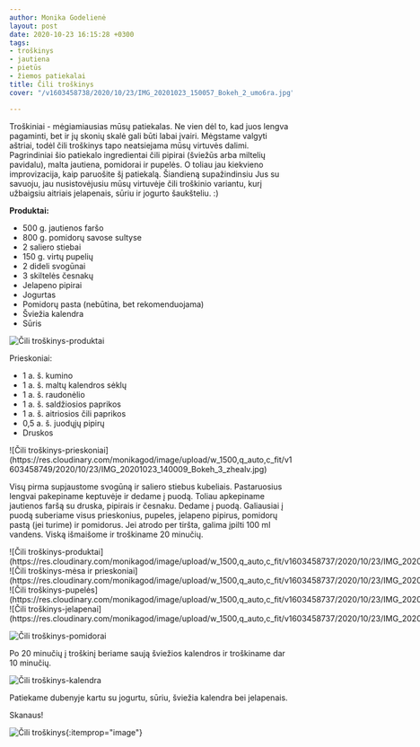 ```yaml
---
author: Monika Godelienė
layout: post
date: 2020-10-23 16:15:28 +0300
tags:
- troškinys
- jautiena
- pietūs
- žiemos patiekalai
title: Čili troškinys
cover: "/v1603458738/2020/10/23/IMG_20201023_150057_Bokeh_2_umo6ra.jpg"

---
```

Troškiniai - mėgiamiausias mūsų patiekalas. Ne vien dėl to, kad juos lengva pagaminti, bet ir jų skonių skalė gali būti labai įvairi. Mėgstame valgyti aštriai, todėl čili troškinys tapo neatsiejama mūsų virtuvės dalimi. Pagrindiniai šio patiekalo ingredientai čili pipirai (šviežūs arba miltelių pavidalu), malta jautiena, pomidorai ir pupelės. O toliau jau kiekvieno improvizacija, kaip paruošite šį patiekalą. Šiandieną supažindinsiu Jus su savuoju, jau nusistovėjusiu mūsų virtuvėje čili troškinio variantu, kurį užbaigsiu aitriais jelapenais, sūriu ir jogurto šaukšteliu. :)

**Produktai:**

* <span itemprop="recipeIngredient">500 g. jautienos faršo</span>
* <span itemprop="recipeIngredient">800 g. pomidorų savose sultyse</span>
* <span itemprop="recipeIngredient">2 saliero stiebai</span>
* <span itemprop="recipeIngredient">150 g. virtų pupelių</span>
* <span itemprop="recipeIngredient">2 dideli svogūnai</span>
* <span itemprop="recipeIngredient">3 skiltelės česnakų</span>
* <span itemprop="recipeIngredient">Jelapeno pipirai</span>
* <span itemprop="recipeIngredient">Jogurtas</span>
* <span itemprop="recipeIngredient">Pomidorų pasta (nebūtina, bet rekomenduojama)</span>
* <span itemprop="recipeIngredient">Šviežia kalendra</span>
* <span itemprop="recipeIngredient">Sūris</span>

![Čili troškinys-produktai](https://res.cloudinary.com/monikagod/image/upload/w_1500,q_auto,c_fit/v1603458749/2020/10/23/IMG_20201023_135640_Bokeh_2_bvxtev.jpg)

Prieskoniai:

* <span itemprop="recipeIngredient">1 a. š. kumino</span>
* <span itemprop="recipeIngredient">1 a. š. maltų kalendros sėklų</span>
* <span itemprop="recipeIngredient">1 a. š. raudonėlio</span>
* <span itemprop="recipeIngredient">1 a. š. saldžiosios paprikos</span>
* <span itemprop="recipeIngredient">1 a. š. aitriosios čili paprikos</span>
* <span itemprop="recipeIngredient">0,5 a. š. juodųjų pipirų</span>
* <span itemprop="recipeIngredient">Druskos</span>

<div itemprop="recipeInstructions" markdown="1">
![Čili troškinys-prieskoniai](https://res.cloudinary.com/monikagod/image/upload/w_1500,q_auto,c_fit/v1603458749/2020/10/23/IMG_20201023_140009_Bokeh_3_zhealv.jpg)

Visų pirma supjaustome svogūną ir saliero stiebus kubeliais. Pastaruosius lengvai pakepiname keptuvėje ir dedame į puodą. Toliau apkepiname jautienos faršą su druska, pipirais ir česnaku. Dedame į puodą. Galiausiai į puodą suberiame visus prieskonius, pupeles, jelapeno pipirus, pomidorų pastą (jei turime) ir pomidorus. Jei atrodo per tiršta, galima įpilti 100 ml vandens. Viską išmaišome ir troškiname 20 minučių.

<div class="row">
<div class="six columns" markdown="1">
![Čili troškinys-produktai](https://res.cloudinary.com/monikagod/image/upload/w_1500,q_auto,c_fit/v1603458737/2020/10/23/IMG_20201023_141512_Bokeh_2_pino9d.jpg)
</div>
<div class="six columns" markdown="1">
![Čili troškinys-mėsa ir prieskoniai](https://res.cloudinary.com/monikagod/image/upload/w_1500,q_auto,c_fit/v1603458737/2020/10/23/IMG_20201023_141641_Bokeh_2_cgsxdq.jpg)
</div>
</div>

<div class="row">
<div class="six columns" markdown="1">
![Čili troškinys-pupelės](https://res.cloudinary.com/monikagod/image/upload/w_1500,q_auto,c_fit/v1603458737/2020/10/23/IMG_20201023_141710_Bokeh_2_yxfxyd.jpg)
</div>
<div class="six columns" markdown="1">
![Čili troškinys-jelapenai](https://res.cloudinary.com/monikagod/image/upload/w_1500,q_auto,c_fit/v1603458737/2020/10/23/IMG_20201023_141722_Bokeh_2_kh3rmt.jpg)  
</div>
</div>

![Čili troškinys-pomidorai](https://res.cloudinary.com/monikagod/image/upload/w_1500,q_auto,c_fit/v1603458737/2020/10/23/IMG_20201023_141738_Bokeh_2_r7zxin.jpg)

Po 20 minučių į troškinį beriame saują šviežios kalendros ir troškiname dar 10 minučių.

![Čili troškinys-kalendra](https://res.cloudinary.com/monikagod/image/upload/w_1500,q_auto,c_fit/v1603458737/2020/10/23/IMG_20201023_144358_Bokeh_2_yftjoz.jpg)

Patiekame dubenyje kartu su jogurtu, sūriu, šviežia kalendra bei jelapenais.  
</div>

Skanaus!

![Čili troškinys](https://res.cloudinary.com/monikagod/image/upload/w_1500,q_auto,c_fit/v1603458738/2020/10/23/IMG_20201023_150057_Bokeh_2_umo6ra.jpg){:itemprop="image"}